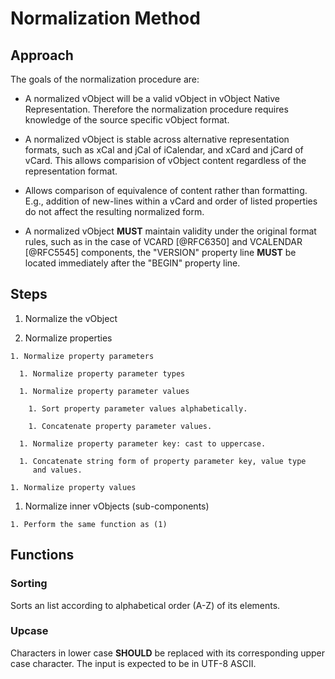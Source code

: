 # Normalization Method

## Approach

The goals of the normalization procedure are:

* A normalized vObject will be a valid vObject in vObject Native
  Representation. Therefore the normalization procedure requires
  knowledge of the source specific vObject format.

* A normalized vObject is stable across alternative representation
  formats, such as xCal and jCal of iCalendar, and xCard and jCard of
  vCard. This allows comparision of vObject content regardless of the
  representation format.

* Allows comparison of equivalence of content rather than formatting.
  E.g., addition of new-lines within a vCard and order of listed
  properties do not affect the resulting normalized form.

* A normalized vObject **MUST** maintain validity under the original
  format rules, such as in the case of VCARD [@RFC6350] and
  VCALENDAR [@RFC5545] components, the "VERSION" property line
  **MUST** be located immediately after the "BEGIN" property line.

## Steps

1. Normalize the vObject

  1. Normalize properties

    1. Normalize property parameters

      1. Normalize property parameter types

      1. Normalize property parameter values

        1. Sort property parameter values alphabetically.

        1. Concatenate property parameter values.

      1. Normalize property parameter key: cast to uppercase.

      1. Concatenate string form of property parameter key, value type
         and values.

    1. Normalize property values

  1. Normalize inner vObjects (sub-components)

    1. Perform the same function as (1)


## Functions

### Sorting

Sorts an list according to alphabetical order (A-Z) of its elements.


### Upcase

Characters in lower case **SHOULD** be replaced with its corresponding
upper case character. The input is expected to be in UTF-8 ASCII.

